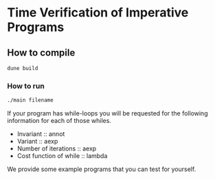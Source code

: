 # Time Verification of Imperative Programs

## How to compile
```sh
dune build
```

### How to run
```sh
./main filename 
```

If your program has while-loops you will be requested for the following information for each of those whiles. 
* Invariant :: annot
* Variant :: aexp
* Number of iterations :: aexp
* Cost function of while :: lambda 

We provide some example programs that you can test for yourself.
